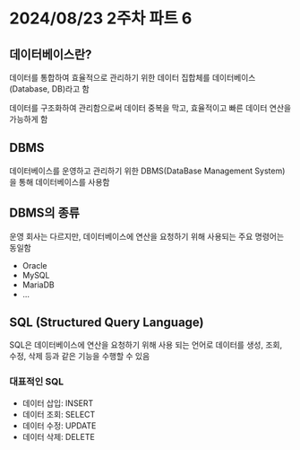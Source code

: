 # 2024/08/23 2주차 파트 6

## 데이터베이스란?

데이터를 통합하여 효율적으로 관리하기 위한 데이터 집합체를 데이터베이스(Database, DB)라고 함

데이터를 구조화하여 관리함으로써 데이터 중복을 막고, 효율적이고 빠른 데이터 연산을 가능하게 함

## DBMS

데이터베이스를 운영하고 관리하기 위한 DBMS(DataBase Management System)을 통해 데이터베이스를 사용함

## DBMS의 종류

운영 회사는 다르지만, 데이터베이스에 연산을 요청하기 위해 사용되는 주요 명령어는 동일함

- Oracle
- MySQL
- MariaDB
- ...

## SQL (Structured Query Language)

SQL은 데이터베이스에 연산을 요청하기 위해 사용 되는 언어로 데이터를 생성, 조회, 수정, 삭제 등과 같은 기능을 수행할 수 있음

### 대표적인 SQL

- 데이터 삽입: INSERT
- 데이터 조회: SELECT
- 데이터 수정: UPDATE
- 데이터 삭제: DELETE
